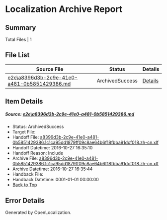 # <a name='report-top'></a> Localization Archive Report

## Summary
 Total Files | 1

## File List
 Source File | Status | Details 
 ----------- | ------ | ------- 
 [e2e\a8396d3b-2c9e-41e0-a481-0b5851429386.md](https://github.com/OpenLocalizationTestOrg/ol-test0/blob/5768e9a267af32f6df8ac12401df3ed9b5471e73/e2e/a8396d3b-2c9e-41e0-a481-0b5851429386.md) | ArchivedSuccess | [Details](#e37d582f88d5312f6decdfbb79eb6d869b3101e95)

## Item Details
##### <a name='e37d582f88d5312f6decdfbb79eb6d869b3101e95'></a> Source: [e2e\a8396d3b-2c9e-41e0-a481-0b5851429386.md](https://github.com/OpenLocalizationTestOrg/ol-test0/blob/5768e9a267af32f6df8ac12401df3ed9b5471e73/e2e/a8396d3b-2c9e-41e0-a481-0b5851429386.md)
* Status: ArchivedSuccess
* Target File: 
* Handoff File: [a8396d3b-2c9e-41e0-a481-0b5851429386.1c1ca95dd1879ff09c8ae64b6f18fbba91dcf018.zh-cn.xlf](https://github.com/OpenLocalizationTestOrg/ol-test0-handoff/blob/40791aada5eadefa71ef03da102b88a16edeba72/ol-handoff/OpenLocalizationTestOrg/ol-test0-zhcn/shujia/ht/a8396d3b-2c9e-41e0-a481-0b5851429386.1c1ca95dd1879ff09c8ae64b6f18fbba91dcf018.zh-cn.xlf)
* Handoff Datetime: 2016-10-27 16:35:10
* Handoff Reason: Include
* Archive File: [a8396d3b-2c9e-41e0-a481-0b5851429386.1c1ca95dd1879ff09c8ae64b6f18fbba91dcf018.zh-cn.xlf](https://github.com/OpenLocalizationTestOrg/ol-test0-handoff/blob/838a5b123ec99a0012f2116c7cf8682642795270/ol-archive/OpenLocalizationTestOrg/ol-test0-zhcn/shujia/ht/a8396d3b-2c9e-41e0-a481-0b5851429386.1c1ca95dd1879ff09c8ae64b6f18fbba91dcf018.zh-cn.xlf)
* Archive Datetime: 2016-10-27 16:35:44
* Handback File: 
* Handback Datetime: 0001-01-01 00:00:00
* [Back to Top](#report-top)


## Error Details

Generated by OpenLocalization.
